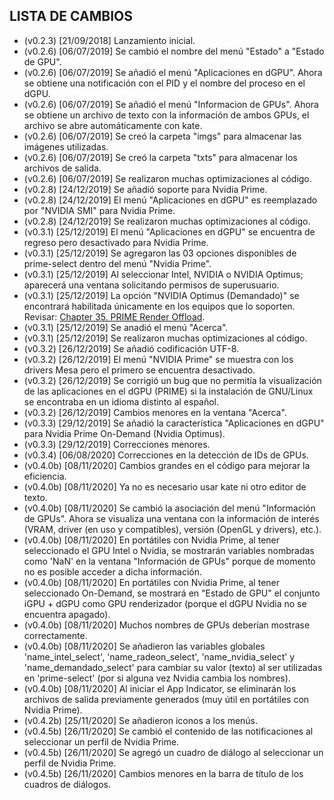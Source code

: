 ## LISTA DE CAMBIOS
- (v0.2.3) [21/09/2018] Lanzamiento inicial.
- (v0.2.6) [06/07/2019] Se cambió el nombre del menú "Estado" a "Estado de GPU".
- (v0.2.6) [06/07/2019] Se añadió el menú "Aplicaciones en dGPU". Ahora se obtiene una notificación con el PID y el nombre del proceso en el dGPU.
- (v0.2.6) [06/07/2019] Se añadió el menú "Informacion de GPUs". Ahora se obtiene un archivo de texto con la información de ambos GPUs, el archivo se abre automáticamente con kate.
- (v0.2.6) [06/07/2019] Se creó la carpeta "imgs" para almacenar las imágenes utilizadas.
- (v0.2.6) [06/07/2019] Se creó la carpeta "txts" para almacenar los archivos de salida.
- (v0.2.6) [06/07/2019] Se realizaron muchas optimizaciones al código.
- (v0.2.8) [24/12/2019] Se añadió soporte para Nvidia Prime.
- (v0.2.8) [24/12/2019] El menú "Aplicaciones en dGPU" es reemplazado por "NVIDIA SMI" para Nvidia Prime.
- (v0.2.8) [24/12/2019] Se realizaron muchas optimizaciones al código.
- (v0.3.1) [25/12/2019] El menú "Aplicaciones en dGPU" se encuentra de regreso pero desactivado para Nvidia Prime.
- (v0.3.1) [25/12/2019] Se agregaron las 03 opciones disponibles de prime-select dentro del menú "Nvidia Prime".
- (v0.3.1) [25/12/2019] Al seleccionar Intel, NVIDIA o NVIDIA Optimus; aparecerá una ventana solicitando permisos de superusuario.
- (v0.3.1) [25/12/2019] La opción "NVIDIA Optimus (Demandado)" se encontrará habilitada únicamente en los equipos que lo soporten. Revisar: [Chapter 35. PRIME Render Offload](https://download.nvidia.com/XFree86/Linux-x86_64/435.21/README/primerenderoffload.html).
- (v0.3.1) [25/12/2019] Se anadió el menú "Acerca".
- (v0.3.1) [25/12/2019] Se realizaron muchas optimizaciones al código.
- (v0.3.2) [26/12/2019] Se añadió codificación UTF-8.
- (v0.3.2) [26/12/2019] El menú "NVIDIA Prime" se muestra con los drivers Mesa pero el primero se encuentra desactivado.
- (v0.3.2) [26/12/2019] Se corrigió un bug que no permitía la visualización de las aplicaciones en el dGPU (PRIME) si la instalación de GNU/Linux se encontraba en un idioma distinto al español.
- (v0.3.2) [26/12/2019] Cambios menores en la ventana "Acerca".
- (v0.3.3) [29/12/2019] Se añadió la característica "Aplicaciones en dGPU" para Nvidia Prime On-Demand (Nvidia Optimus).
- (v0.3.3) [29/12/2019] Correcciones menores.
- (v0.3.4) [06/08/2020] Correcciones en la detección de IDs de GPUs.
- (v0.4.0b) [08/11/2020] Cambios grandes en el código para mejorar la eficiencia.
- (v0.4.0b) [08/11/2020] Ya no es necesario usar kate ni otro editor de texto.
- (v0.4.0b) [08/11/2020] Se cambió la asociación del menú "Información de GPUs". Ahora se visualiza una ventana con la información de interés (VRAM, driver (en uso y compatibles), versión (OpenGL y drivers), etc.).
- (v0.4.0b) [08/11/2020] En portátiles con Nvidia Prime, al tener seleccionado el GPU Intel o Nvidia, se mostrarán variables nombradas como 'NaN' en la ventana "Información de GPUs" porque de momento no es posible acceder a dicha información.
- (v0.4.0b) [08/11/2020] En portátiles con Nvidia Prime, al tener seleccionado On-Demand, se mostrará en "Estado de GPU" el conjunto iGPU + dGPU como GPU renderizador (porque el dGPU Nvidia no se encuentra apagado).
- (v0.4.0b) [08/11/2020] Muchos nombres de GPUs deberían mostrase correctamente.
- (v0.4.0b) [08/11/2020] Se añadieron las variables globales 'name_intel_select', 'name_radeon_select', 'name_nvidia_select' y 'name_demandado_select' para cambiar su valor (texto) al ser utilizadas en 'prime-select' (por si alguna vez Nvidia cambia los nombres).
- (v0.4.0b) [08/11/2020] Al iniciar el App Indicator, se eliminarán los archivos de salida previamente generados (muy útil en portátiles con Nvidia Prime).
- (v0.4.2b) [25/11/2020] Se añadieron iconos a los menús.
- (v0.4.5b) [26/11/2020] Se cambió el contenido de las notificaciones al seleccionar un perfil de Nvidia Prime.
- (v0.4.5b) [26/11/2020] Se agregó un cuadro de diálogo al seleccionar un perfil de Nvidia Prime.
- (v0.4.5b) [26/11/2020] Cambios menores en la barra de título de los cuadros de diálogos.
